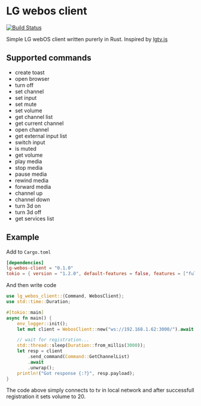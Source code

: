 # LG webos client

[![Build Status](https://travis-ci.com/kziemianek/lg-webos-client.svg?branch=main)](https://travis-ci.com/kziemianek/lg-webos-client)


Simple LG webOS client written purerly in Rust.
Inspired by [lgtv.js](https://github.com/msloth/lgtv.js)

## Supported commands

* create toast
* open browser
* turn off
* set channel
* set input
* set mute
* set volume
* get channel list
* get current channel
* open channel
* get external input list
* switch input
* is muted
* get volume
* play media
* stop media
* pause media
* rewind media
* forward media
* channel up
* channel down
* turn 3d on
* turn 3d off
* get services list

## Example

Add to `Cargo.toml`

```toml
[dependencies]
lg-webos-client = "0.1.0"
tokio = { version = "1.2.0", default-features = false, features = ["full"] }
```

And then write code

```rust
use lg_webos_client::{Command, WebosClient};
use std::time::Duration;

#[tokio::main]
async fn main() {
    env_logger::init();
    let mut client = WebosClient::new("ws://192.168.1.62:3000/").await.unwrap();

    // wait for registration...
    std::thread::sleep(Duration::from_millis(3000));
    let resp = client
        .send_command(Command::GetChannelList)
        .await
        .unwrap();
    println!("Got response {:?}", resp.payload);
}
```

The code above simply connects to tv in local network and after successfull registration it sets volume to 20.